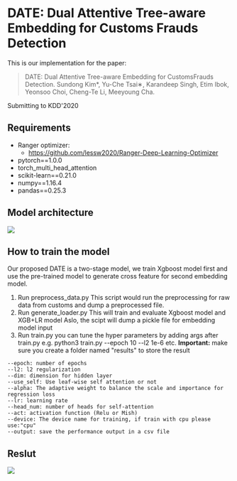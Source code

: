 # DATE: Dual Attentive Tree-aware Embedding for Customs Frauds Detection

This is our implementation for the paper:

> DATE: Dual Attentive Tree-aware Embedding for CustomsFrauds Detection. Sundong Kim*, Yu-Che Tsai∗, Karandeep Singh, Etim Ibok, Yeonsoo Choi, Cheng-Te Li, Meeyoung Cha. 

Submitting to KDD'2020

## Requirements
* Ranger optimizer:
    * https://github.com/lessw2020/Ranger-Deep-Learning-Optimizer
* pytorch==1.0.0
* torch_multi_head_attention
* scikit-learn==0.21.0
* numpy==1.16.4
* pandas==0.25.3 

## Model architecture
![](https://i.imgur.com/0BmFe7K.jpg)


## How to train the model
Our proposed DATE is a two-stage model, we train Xgboost model first and use the pre-trained model to generate cross feature for second embedding model.

1. Run preprocess_data.py 
This script would run the preprocessing for raw data from customs and dump a preprocessed file.
2. Run generate_loader.py
This will train and evaluate Xgboost model and XGB+LR model
Aslo, the scipt will dump a pickle file for embedding model input
3. Run train.py
you can tune the hyper parameters by adding args after train.py
e.g. python3 train.py --epoch 10 --l2 1e-6 etc.
**Important:** make sure you create a folder named "results" to store the result
```
--epoch: number of epochs
--l2: l2 regularization 
--dim: dimension for hidden layer
--use_self: Use leaf-wise self attention or not 
--alpha: The adaptive weight to balance the scale and importance for regression loss
--lr: learning rate
--head_num: number of heads for self-attention
--act: activation function (Relu or Mish)
--device: The device name for training, if train with cpu please use:"cpu" 
--output: save the performance output in a csv file
```

## Reslut
![](https://i.imgur.com/20EwrQQ.png)
